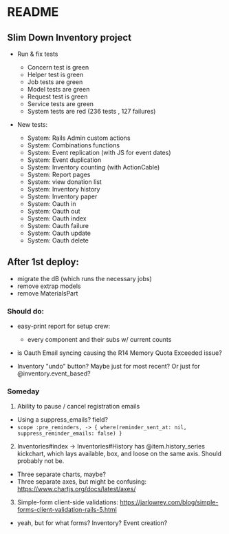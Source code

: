 # README
## Slim Down Inventory project

* Run & fix tests
  - Concern test is green
  - Helper test is green
  - Job tests are green
  - Model tests are green
  - Request test is green
  - Service tests are green
  - System tests are red (236 tests , 127 failures)

* New tests:
  - System: Rails Admin custom actions
  - System: Combinations functions
  - System: Event replication (with JS for event dates)
  - System: Event duplication
  - System: Inventory counting (with ActionCable)
  - System: Report pages
  - System: view donation list
  - System: Inventory history
  - System: Inventory paper
  - System: Oauth in
  - System: Oauth out
  - System: Oauth index
  - System: Oauth failure
  - System: Oauth update
  - System: Oauth delete


## After 1st deploy:
- migrate the dB (which runs the necessary jobs)
- remove extrap models
- remove MaterialsPart

### Should do:
- easy-print report for setup crew:
  - every component and their subs w/ current counts

- is Oauth Email syncing causing the R14 Memory Quota Exceeded issue?

- Inventory "undo" button? Maybe just for most recent? Or just for @inventory.event_based?

### Someday
1. Ability to pause / cancel registration emails
  - Using a suppress_emails? field?
  - `scope :pre_reminders, -> { where(reminder_sent_at: nil, suppress_reminder_emails: false) }`

2. Inventories#index -> Inventories#History has @item.history_series kickchart, which lays available, box, and loose on the same axis. Should probably not be.
  - Three separate charts, maybe?
  - Three separate axes, but might be confusing: https://www.chartjs.org/docs/latest/axes/

3. Simple-form client-side validations: https://jarlowrey.com/blog/simple-forms-client-validation-rails-5.html
- yeah, but for what forms? Inventory? Event creation?

